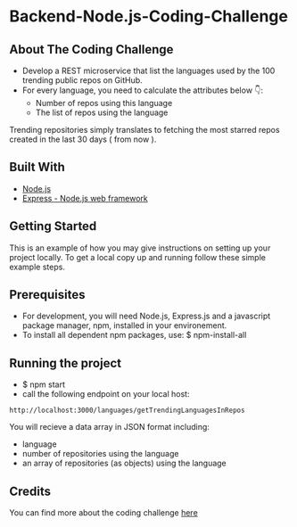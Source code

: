 # Backend-Node.js-Coding-Challenge

## About The Coding Challenge

- Develop a REST microservice that list the languages used by the 100 trending public repos on GitHub.
- For every language, you need to calculate the attributes below 👇:
    - Number of repos using this language
    - The list of repos using the language

Trending repositories simply translates to fetching the most starred repos created in the last 30 days ( from now ).

## Built With

* [Node.js](https://nodejs.org/en/)
* [Express - Node.js web framework](https://expressjs.com/)


## Getting Started

This is an example of how you may give instructions on setting up your project locally.
To get a local copy up and running follow these simple example steps.


## Prerequisites

- For development, you will need Node.js, Express.js and a javascript package manager, npm, installed in your environement.
- To install all dependent npm packages, use:
  $ npm-install-all

## Running the project

- $ npm start
- call the following endpoint on your local host:

```
http://localhost:3000/languages/getTrendingLanguagesInRepos
```

You will recieve a data array in JSON format including:

- language
- number of repositories using the language
- an array of repositories (as objects) using the language


## Credits

You can find more about the coding challenge [here](https://github.com/gemography/backend-coding-challenge/blob/master/README.md)
